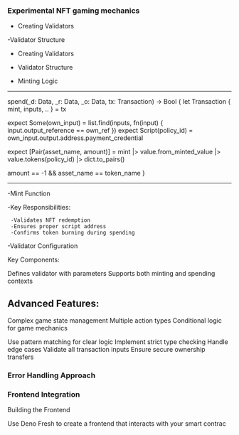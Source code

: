 ### Experimental  NFT gaming mechanics

- Creating Validators

-Validator Structure

 - Creating Validators

 - Validator Structure


- Minting Logic



----


spend(_d: Data, _r: Data, _o: Data, tx: Transaction) -> Bool {
  let Transaction { mint, inputs, .. } = tx

  expect Some(own_input) = list.find(inputs, fn(input) { input.output_reference == own_ref })
  expect Script(policy_id) = own_input.output.address.payment_credential

  expect [Pair(asset_name, amount)] = 
    mint |> value.from_minted_value |> value.tokens(policy_id) |> dict.to_pairs()

  amount == -1 && asset_name == token_name
}



---

-Mint Function

-Key Responsibilities:

     -Validates NFT redemption
     -Ensures proper script address
     -Confirms token burning during spending

-Validator Configuration
 
 Key Components:

Defines validator with parameters
Supports both minting and spending contexts


## Advanced Features:

Complex game state management
Multiple action types
Conditional logic for game mechanics


Use pattern matching for clear logic
Implement strict type checking
Handle edge cases
Validate all transaction inputs
Ensure secure ownership transfers

### Error Handling Approach

### Frontend Integration

Building the Frontend

Use Deno Fresh to create a frontend that interacts with your smart contrac
